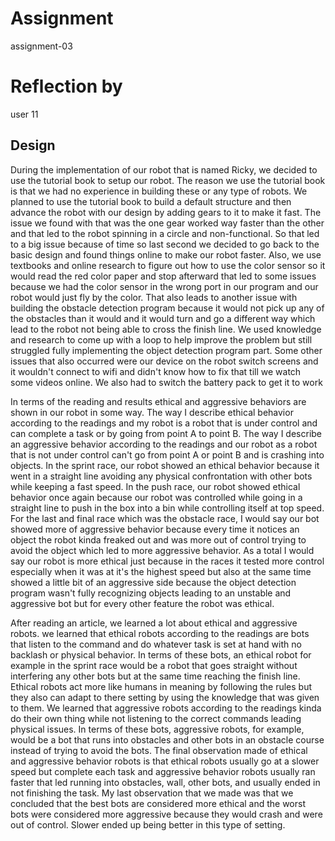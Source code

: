 # Assignment

assignment-03

# Reflection by

user 11

## Design

During the implementation of our robot that is named Ricky, we decided to use
the tutorial book to setup our robot. The reason we use the tutorial book is
that we had no experience in building these or any type of robots. We planned
to use the tutorial book to build a default structure and then advance the
robot with our design by adding gears to it to make it fast. The issue we found
with that was the one gear worked way faster than the other and that led to the
robot spinning in a circle and non-functional. So that led to a big issue
because of time so last second we decided to go back to the basic design and
found things online to make our robot faster. Also, we use textbooks and online
research to figure out how to use the color sensor so it would read the red
color paper and stop afterward that led to some issues because we had the color
sensor in the wrong port in our program and our robot would just fly by the
color. That also leads to another issue with building the obstacle detection
program because it would not pick up any of the obstacles than it would and it
would turn and go a different way which lead to the robot not being able to
cross the finish line. We used knowledge and research to come up with a loop to
help improve the problem but still struggled fully implementing the object
detection program part. Some other issues that also occurred were our device on
the robot switch screens and it wouldn't connect to wifi and didn't know how to
fix that till we watch some videos online. We also had to switch the battery
pack to get it to work

In terms of the reading and results ethical and aggressive behaviors are shown
in our robot in some way. The way I describe ethical behavior according to the
readings and my robot is a robot that is under control and can complete a task
or by going from point A to point B. The way I describe an aggressive behavior
according to the readings and our robot as a robot that is not under control
can't go from point A or point B and is crashing into objects. In the sprint
race, our robot showed an ethical behavior because it went in a straight line
avoiding any physical confrontation with other bots while keeping a fast speed.
In the push race, our robot showed ethical behavior once again because our
robot was controlled while going in a straight line to push in the box into a
bin while controlling itself at top speed. For the last and final race which
was the obstacle race, I would say our bot showed more of aggressive behavior
because every time it notices an object the robot kinda freaked out and was
more out of control trying to avoid the object which led to more aggressive
behavior. As a total I would say our robot is more ethical just because in the
races it tested more control especially when it was at it's the highest speed
but also at the same time showed a little bit of an aggressive side because the
object detection program wasn't fully recognizing objects leading to an
unstable and aggressive bot but for every other feature the robot was ethical.

After reading an article, we learned a lot about ethical and aggressive robots.
we learned that ethical robots according to the readings are bots that listen
to the command and do whatever task is set at hand with no backlash or physical
behavior. In terms of these bots, an ethical robot for example in the sprint
race would be a robot that goes straight without interfering any other bots but
at the same time reaching the finish line. Ethical robots act more like humans
in meaning by following the rules but they also can adapt to there setting by
using the knowledge that was given to them. We learned that aggressive robots
according to the readings kinda do their own thing while not listening to the
correct commands leading physical issues. In terms of these bots, aggressive
robots, for example, would be a bot that runs into obstacles and other bots in
an obstacle course instead of trying to avoid the bots. The final observation
made of ethical and aggressive behavior robots is that ethical robots usually
go at a slower speed but complete each task and aggressive behavior robots
usually ran faster that led running into obstacles, wall, other bots, and
usually ended in not finishing the task. My last observation that we made was
that we concluded that the best bots are considered more ethical and the worst
bots were considered more aggressive because they would crash and were out of
control. Slower ended up being better in this type of setting.

